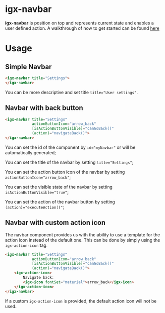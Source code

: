 # igx-navbar

**igx-navbar** is position on top and represents current state and enables a user defined action.
A walkthrough of how to get started can be found [here](https://www.infragistics.com/products/ignite-ui-angular/angular/components/navbar)

# Usage

## Simple Navbar

```html
<igx-navbar title="Settings">
</igx-navbar>
```

You can be more descriptive and set title `title="User settings"`.


## Navbar with back button

```html
<igx-navbar title="Settings"
            actionButtonIcon="arrow_back"
            [isActionButtonVisible]="canGoBack()"
            (action)="navigateBack()">
</igx-navbar>
```

You can set the id of the component by `id="myNavbar"` or will be automatically generated;

You can set the title of the navbar by setting `title="Settings"`;

You can set the action button icon of the navbar by setting `actionButtonIcon="arrow_back"`;

You can set the visible state of the navbar by setting `isActionButtonVisible="true"`;

You can set the action of the navbar button by setting `(action)="executeAction()"`;

## Navbar with custom action icon

The navbar component provides us with the ability to use a template for the action icon instead of the default one. This can be done by simply using the `igx-action-icon` tag.

```html
<igx-navbar title="Settings"
            actionButtonIcon="arrow_back"
            [isActionButtonVisible]="canGoBack()"
            (action)="navigateBack()">
    <igx-action-icon>
        Navigate back:
        <igx-icon fontSet="material">arrow_back</igx-icon>
    </igx-action-icon>
</igx-navbar>
```

If a custom `igx-action-icon` is provided, the default action icon will not be used.
